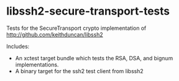 libssh2-secure-transport-tests
==============================

Tests for the SecureTransport crypto implementation of http://github.com/keithduncan/libssh2

Includes:
- An xctest target bundle which tests the RSA, DSA, and bignum implementations.
- A binary target for the ssh2 test client from libssh2
